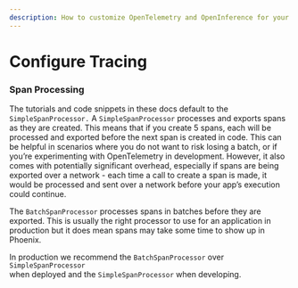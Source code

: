 ```yaml
---
description: How to customize OpenTelemetry and OpenInference for your setup
---
```


# Configure Tracing

### Span Processing

The tutorials and code snippets in these docs default  to the `SimpleSpanProcessor.` A `SimpleSpanProcessor` processes and exports spans as they are created. This means that if you create 5 spans, each will be processed and exported before the next span is created in code. This can be helpful in scenarios where you do not want to risk losing a batch, or if you’re experimenting with OpenTelemetry in development. However, it also comes with potentially significant overhead, especially if spans are being exported over a network - each time a call to create a span is made, it would be processed and sent over a network before your app’s execution could continue.

&#x20;The `BatchSpanProcessor` processes spans in batches before they are exported. This is usually the right processor to use for an application in production but it does mean spans may take some time to show up in Phoenix.

In production we recommend the `BatchSpanProcessor` over `SimpleSpanProcessor`\
when deployed and the `SimpleSpanProcessor` when developing.
